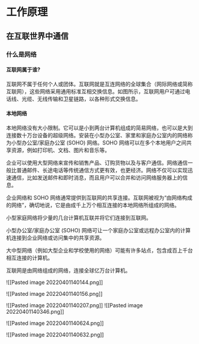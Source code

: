 
# 工作原理

## 在互联世界中通信

### 什么是网络

#### 互联网属于谁?

互联网不属于任何个人或团体。互联网就是互连网络的全球集合（网际网络或简称互联网），这些网络采用通用标准互相交换信息。如图所示，互联网用户可通过电话线、光缆、无线传输和卫星链路，以各种形式交换信息。

#### 本地网络

本地网络没有大小限制。它可以是小到两台计算机组成的简易网络，也可以是大到连接数十万台设备的超级网络。安装在小型办公室、家里和家庭办公室内的网络称为小型办公室/家庭办公室 (SOHO) 网络。SOHO 网络可以在多个本地用户之间共享资源，例如打印机、文档、图片和音乐等。

企业可以使用大型网络来宣传和销售产品、订购货物以及与客户通信。网络通信一般比普通邮件、长途电话等传统通信方式更有效，也更经济。网络不仅可以实现迅速通信，比如发送邮件和即时消息，而且用户可以合并和访问网络服务器上的信息。

企业网络和 SOHO 网络通常提供到互联网的共享连接。互联网被视为“由网络构成的网络”，确切地说，它是由成千上万个相互连接的本地网络所组成的网络。


小型家庭网络将少量的几台计算机互联并将它们连接到互联网。	

小型办公室/家庭办公室 (SOHO) 网络可让一个家庭办公室或远程办公室内的计算机连接到企业网络或访问集中的共享资源。

大中型网络（例如大型企业和学校使用的网络）可能有许多站点，包含成百上千台相互连接的计算机。

互联网是由网络组成的网络，连接全球亿万台计算机。

![[Pasted image 20220401140144.png]]

![[Pasted image 20220401140156.png]]

![[Pasted image 20220401140207.png]]
![[Pasted image 20220401140346.png]]

![[Pasted image 20220401140624.png]]

![[Pasted image 20220401140632.png]]










